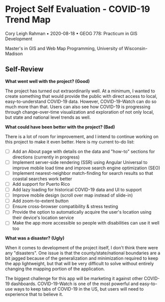
# Project Self Evaluation - COVID-19 Trend Map

Cory Leigh Rahman • 2020-08-18 • GEOG 778: Practicum in GIS Development

Master's in GIS and Web Map Programming, University of Wisconsin-Madison

## Self-Review

**What went well with the project? (Good)**

The project has turned out extraordinarily well. At a minimum, I wanted to create something that would provide the public with direct access to local, easy-to-understand COVID-19 data. However, COVID-19-Watch can do so much more than that. Users can also see how COVID-19 is progressing through change-over-time visualization and exploration of not only local, but state and national level trends as well.

**What could have been better with the project? (Bad)**

There is a lot of room for improvement, and I intend to continue working on this project to make it even better. Here is my current to-do list:

- [ ] Add an About page with details on the data and "how-to" sections for directions (currently in progress)
- [ ] Implement server-side rendering (SSR) using Angular Universal to improve mobile load time and improve search engine optimization (SEO)
- [ ] Implement nearest-neighbor match-finding for search results so that coastal searches work better
- [ ] Add support for Puerto Rico
- [ ] Add lazy loading for historical COVID-19 data and UI to support
- [ ] Improve mobile design (scroll over map instead of slide-in)
- [ ] Add zoom-to-extent button
- [ ] Ensure cross-browser compatibility & stress testing
- [ ] Provide the option to automatically acquire the user's location using their device's location service
- [ ] Make the app more accessible so people with disabilities can use it well too

**What was a disaster? (Ugly)**

When it comes to development of the project itself, I don't think there were any "disasters". One issue is that the county/state/national boundaries are a bit jagged because of the generalization and minimization required to keep the app lightweight, but that will be very difficult to solve without entirely changing the mapping portion of the application.

The biggest challenge for this app will be marketing it against other COVID-19 dashboards. COVID-19-Watch is one of the most powerful and easy-to-use ways to keep tabs of COVID-19 in the US, but users will need to experience that to believe it.
